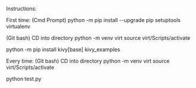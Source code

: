 Instructions:

First time: (Cmd Prompt)
python -m pip install --upgrade pip setuptools virtualenv

(Git bash)
CD into directory
python -m venv virt
source virt/Scripts/activate

python -m pip install kivy[base] kivy_examples


Every time: (Git bash)
CD into directory
python -m venv virt
source virt/Scripts/activate

python test.py